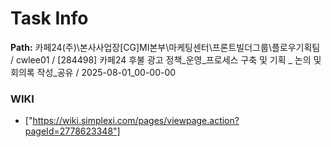 # Task Info

**Path:** 카페24(주)\본사사업장\[CG]MI본부\마케팅센터\프론트빌더그룹\플로우기획팀 / cwlee01 / [284498] 카페24 후불 광고 정책_운영_프로세스 구축 및 기획 _ 논의 및 회의록 작성_공유 / 2025-08-01_00-00-00

### WIKI
- ["https://wiki.simplexi.com/pages/viewpage.action?pageId=2778623348"]

